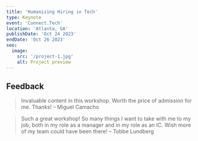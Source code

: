 ```yaml
---
title: 'Humanizing Hiring in Tech'
type: Keynote
event: 'Connect.Tech'
location: 'Atlanta, GA'
publishDate: 'Oct 24 2023'
endDate: 'Oct 26 2023'
seo:
  image:
    src: '/project-1.jpg'
    alt: Project preview
---
```


## Feedback

> Invaluable content in this workshop. Worth the price of admission for me. Thanks! – Miguel Camacho

> Such a great workshop! So many things I want to take with me to my job, both in my role as a manager and in my role as an IC. Wish more of my team could have been there! – Tobbe Lundberg

